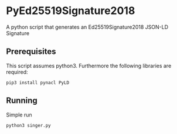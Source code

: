 # PyEd25519Signature2018
A python script that generates an Ed25519Signature2018 JSON-LD Signature

## Prerequisites
This script assumes python3. Furthermore the following libraries are required:

```
pip3 install pynacl PyLD
```
## Running
Simple run

```
python3 singer.py
```
